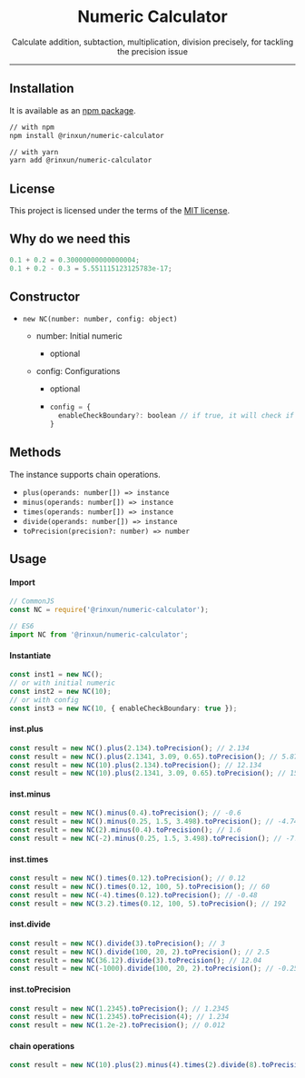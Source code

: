 <h1 align="center">Numeric Calculator</h1>

<p align="center">Calculate addition, subtaction, multiplication, division precisely, for tackling the precision issue</p>

---

<h2>Installation</h2>

It is available as an [npm package](https://www.npmjs.com/package/@rinxun/numeric-calculator).

```sh
// with npm
npm install @rinxun/numeric-calculator

// with yarn
yarn add @rinxun/numeric-calculator
```



<h2>License</h2>

This project is licensed under the terms of the [MIT license](https://github.com/rinxun/numeric-calculator/blob/master/LICENSE).



<h2>Why do we need this</h2>

```typescript
0.1 + 0.2 = 0.30000000000000004; 
0.1 + 0.2 - 0.3 = 5.551115123125783e-17;
```



<h2>Constructor</h2>

- `new NC(number: number, config: object)`

  - number: Initial numeric

    - optional

  - config: Configurations 

    - optional

    - ```js
      config = {
        enableCheckBoundary?: boolean // if true, it will check if the value is out of the safe boundary
      }
      ```



<h2>Methods</h2>

The instance supports chain operations.

- `plus(operands: number[]) => instance `
- `minus(operands: number[]) => instance`
- `times(operands: number[]) => instance`
- `divide(operands: number[]) => instance`
- `toPrecision(precision?: number) => number`



<h2>Usage</h2>

<h4>Import</h4>

```typescript
// CommonJS
const NC = require('@rinxun/numeric-calculator');

// ES6 
import NC from '@rinxun/numeric-calculator';
```



<h4>Instantiate</h4>

```typescript
const inst1 = new NC(); 
// or with initial numeric
const inst2 = new NC(10); 
// or with config
const inst3 = new NC(10, { enableCheckBoundary: true }); 
```



<h4>inst.plus</h4>

```typescript
const result = new NC().plus(2.134).toPrecision(); // 2.134
const result = new NC().plus(2.1341, 3.09, 0.65).toPrecision(); // 5.8741
const result = new NC(10).plus(2.134).toPrecision(); // 12.134
const result = new NC(10).plus(2.1341, 3.09, 0.65).toPrecision(); // 15.8741
```



<h4>inst.minus</h4>

```typescript
const result = new NC().minus(0.4).toPrecision(); // -0.6
const result = new NC().minus(0.25, 1.5, 3.498).toPrecision(); // -4.748
const result = new NC(2).minus(0.4).toPrecision(); // 1.6
const result = new NC(-2).minus(0.25, 1.5, 3.498).toPrecision(); // -7.248
```



<h4>inst.times</h4>

```typescript
const result = new NC().times(0.12).toPrecision(); // 0.12
const result = new NC().times(0.12, 100, 5).toPrecision(); // 60
const result = new NC(-4).times(0.12).toPrecision(); // -0.48
const result = new NC(3.2).times(0.12, 100, 5).toPrecision(); // 192
```



<h4>inst.divide</h4>

```typescript
const result = new NC().divide(3).toPrecision(); // 3
const result = new NC().divide(100, 20, 2).toPrecision(); // 2.5
const result = new NC(36.12).divide(3).toPrecision(); // 12.04
const result = new NC(-1000).divide(100, 20, 2).toPrecision(); // -0.25
```



<h4>inst.toPrecision</h4>

```typescript
const result = new NC(1.2345).toPrecision(); // 1.2345
const result = new NC(1.2345).toPrecision(4); // 1.234
const result = new NC(1.2e-2).toPrecision(); // 0.012
```



<h4>chain operations</h4>

```typescript
const result = new NC(10).plus(2).minus(4).times(2).divide(8).toPrecision(); // 2
```



